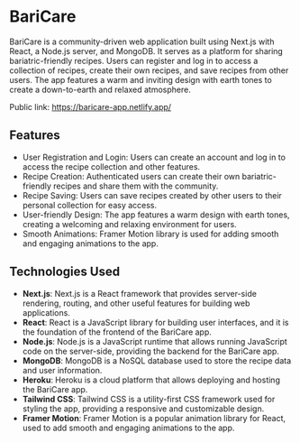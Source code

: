 # BariCare

BariCare is a community-driven web application built using Next.js with React, a Node.js server, and MongoDB. It serves as a platform for sharing bariatric-friendly recipes. Users can register and log in to access a collection of recipes, create their own recipes, and save recipes from other users. The app features a warm and inviting design with earth tones to create a down-to-earth and relaxed atmosphere.

Public link: https://baricare-app.netlify.app/

## Features

- User Registration and Login: Users can create an account and log in to access the recipe collection and other features.
- Recipe Creation: Authenticated users can create their own bariatric-friendly recipes and share them with the community.
- Recipe Saving: Users can save recipes created by other users to their personal collection for easy access.
- User-friendly Design: The app features a warm design with earth tones, creating a welcoming and relaxing environment for users.
- Smooth Animations: Framer Motion library is used for adding smooth and engaging animations to the app.

## Technologies Used

- **Next.js**: Next.js is a React framework that provides server-side rendering, routing, and other useful features for building web applications.
- **React**: React is a JavaScript library for building user interfaces, and it is the foundation of the frontend of the BariCare app.
- **Node.js**: Node.js is a JavaScript runtime that allows running JavaScript code on the server-side, providing the backend for the BariCare app.
- **MongoDB**: MongoDB is a NoSQL database used to store the recipe data and user information.
- **Heroku**: Heroku is a cloud platform that allows deploying and hosting the BariCare app.
- **Tailwind CSS**: Tailwind CSS is a utility-first CSS framework used for styling the app, providing a responsive and customizable design.
- **Framer Motion**: Framer Motion is a popular animation library for React, used to add smooth and engaging animations to the app.
